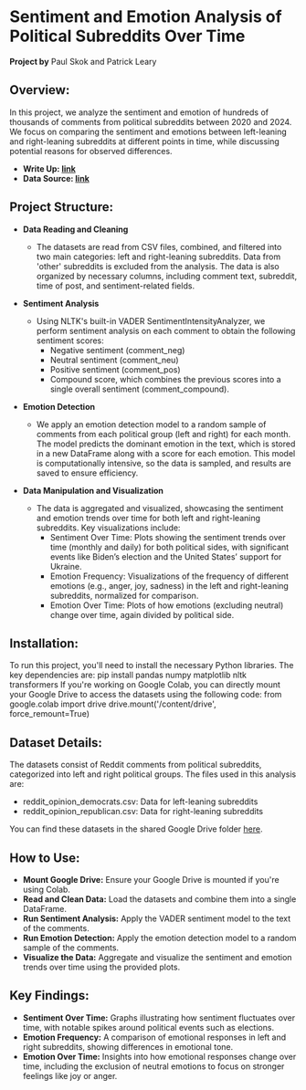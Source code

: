 <h1>Sentiment and Emotion Analysis of Political Subreddits Over Time</h1>
<b>Project by</b> Paul Skok and Patrick Leary

<h2>Overview:</h2>
In this project, we analyze the sentiment and emotion of hundreds of thousands of comments from political subreddits between 2020 and 2024. We focus on comparing the sentiment and emotions between left-leaning and right-leaning subreddits at different points in time, while discussing potential reasons for observed differences.

- <b>Write Up: [link](https://docs.google.com/document/d/15BtjCK3yZl-UmYoEFYJbWrTkN6B0iZqHVPY15rN4eZA/edit?tab=t.0)</b>
- <b>Data Source: [link](https://drive.google.com/drive/u/1/folders/1xcEhtoVrIWVByhD9XWwk0mnteDY7udsy)</b>

<h2>Project Structure:</h2>

- <b>Data Reading and Cleaning</b>
  - The datasets are read from CSV files, combined, and filtered into two main categories: left and right-leaning subreddits. Data from 'other' subreddits is excluded from the analysis. The data is also organized by necessary columns, including comment text, subreddit, time of post, and sentiment-related fields.
  
- <b>Sentiment Analysis</b>
  -  Using NLTK's built-in VADER SentimentIntensityAnalyzer, we perform sentiment analysis on each comment to obtain the following sentiment scores:
      -   Negative sentiment (comment_neg)
      -   Neutral sentiment (comment_neu)
      -   Positive sentiment (comment_pos)
      -   Compound score, which combines the previous scores into a single overall sentiment (comment_compound).

- <b>Emotion Detection</b>
  - We apply an emotion detection model to a random sample of comments from each political group (left and right) for each month. The model predicts the dominant emotion in the text, which is stored in a new DataFrame along with a score for each emotion. This model is computationally intensive, so the data is sampled, and results are saved to ensure efficiency.

- <b>Data Manipulation and Visualization</b>
  - The data is aggregated and visualized, showcasing the sentiment and emotion trends over time for both left and right-leaning subreddits. Key visualizations include:
    - Sentiment Over Time: Plots showing the sentiment trends over time (monthly and daily) for both political sides, with significant events like Biden’s election and the United States’ support for Ukraine.
    - Emotion Frequency: Visualizations of the frequency of different emotions (e.g., anger, joy, sadness) in the left and right-leaning subreddits, normalized for comparison.
    - Emotion Over Time: Plots of how emotions (excluding neutral) change over time, again divided by political side.

<h2>Installation:</h2>
To run this project, you'll need to install the necessary Python libraries. The key dependencies are:
pip install pandas numpy matplotlib nltk transformers
If you're working on Google Colab, you can directly mount your Google Drive to access the datasets using the following code:
from google.colab import drive
drive.mount('/content/drive', force_remount=True)

<h2>Dataset Details:</h2>
The datasets consist of Reddit comments from political subreddits, categorized into left and right political groups. The files used in this analysis are:

  - reddit_opinion_democrats.csv: Data for left-leaning subreddits
  - reddit_opinion_republican.csv: Data for right-leaning subreddits
    
You can find these datasets in the shared Google Drive folder [here](https://drive.google.com/drive/u/1/folders/1xcEhtoVrIWVByhD9XWwk0mnteDY7udsy).

<h2>How to Use:</h2>

  - <b>Mount Google Drive:</b> Ensure your Google Drive is mounted if you're using Colab.
  - <b>Read and Clean Data:</b> Load the datasets and combine them into a single DataFrame.
  - <b>Run Sentiment Analysis:</b> Apply the VADER sentiment model to the text of the comments.
  - <b>Run Emotion Detection:</b> Apply the emotion detection model to a random sample of the comments.
  - <b>Visualize the Data:</b> Aggregate and visualize the sentiment and emotion trends over time using the provided plots.

<h2>Key Findings:</h2>

  - <b>Sentiment Over Time:</b> Graphs illustrating how sentiment fluctuates over time, with notable spikes around political events such as elections.
  - <b>Emotion Frequency:</b> A comparison of emotional responses in left and right subreddits, showing differences in emotional tone.
  - <b>Emotion Over Time:</b> Insights into how emotional responses change over time, including the exclusion of neutral emotions to focus on stronger feelings like joy or anger.
